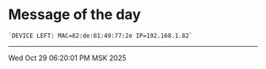 # Message of the day
```
`DEVICE LEFT: MAC=82:de:81:49:77:2e IP=192.168.1.82`
```
---
Wed Oct 29 06:20:01 PM MSK 2025

